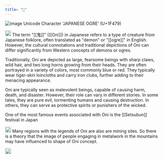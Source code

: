 ```yaml
---
title: "👹"
---
```


![image](https://gyazo.com/29961820c418e56a60d24f0daead5c17/thumb/1000) Unicode Character 'JAPANESE OGRE' (U+1F479)

<img src='https://scrapbox.io/api/pages/nishio-en/gpt/icon' alt='gpt.icon' height="19.5"/> The term "[[鬼]]" ([[Oni]]) in Japanese refers to a type of creature from Japanese folklore, often translated as "demon" or "[[ogre]]" in English. However, the cultural connotations and traditional depictions of Oni can differ significantly from Western concepts of demons or ogres.

Traditionally, Oni are depicted as large, fearsome beings with sharp claws, wild hair, and two long horns growing from their heads. They are often portrayed in a variety of colors, most commonly blue or red. They typically wear tiger-skin loincloths and carry iron clubs, further adding to their menacing appearance.

Oni are typically seen as malevolent beings, capable of causing harm, death, and disaster. However, their role can vary in different stories. In some tales, they are pure evil, tormenting humans and causing destruction. In others, they can serve as protective spirits or punishers of the wicked.

One of the most famous events associated with Oni is the [[Setsubun]] festival in Japan

<img src='https://scrapbox.io/api/pages/nishio-en/nishio/icon' alt='nishio.icon' height="19.5"/> Many regions with the legends of Oni are also are mining sites. So there is a theory that the image of people engaging in metalwork in the mountains may have influenced to shape of Oni concept.

<img src='https://scrapbox.io/api/pages/nishio-en/en/icon' alt='en.icon' height="19.5"/>

